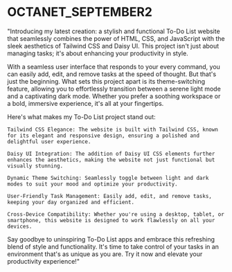# OCTANET_SEPTEMBER2

"Introducing my latest creation: a stylish and functional To-Do List website that seamlessly combines the power of HTML, CSS, and JavaScript with the sleek aesthetics of Tailwind CSS and Daisy UI. This project isn't just about managing tasks; it's about enhancing your productivity in style.

With a seamless user interface that responds to your every command, you can easily add, edit, and remove tasks at the speed of thought. But that's just the beginning. What sets this project apart is its theme-switching feature, allowing you to effortlessly transition between a serene light mode and a captivating dark mode. Whether you prefer a soothing workspace or a bold, immersive experience, it's all at your fingertips.

Here's what makes my To-Do List project stand out:

    Tailwind CSS Elegance: The website is built with Tailwind CSS, known for its elegant and responsive design, ensuring a polished and delightful user experience.

    Daisy UI Integration: The addition of Daisy UI CSS elements further enhances the aesthetics, making the website not just functional but visually stunning.

    Dynamic Theme Switching: Seamlessly toggle between light and dark modes to suit your mood and optimize your productivity.

    User-Friendly Task Management: Easily add, edit, and remove tasks, keeping your day organized and efficient.

    Cross-Device Compatibility: Whether you're using a desktop, tablet, or smartphone, this website is designed to work flawlessly on all your devices.

Say goodbye to uninspiring To-Do List apps and embrace this refreshing blend of style and functionality. It's time to take control of your tasks in an environment that's as unique as you are. Try it now and elevate your productivity experience!"
